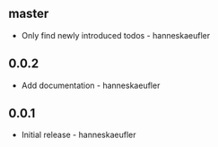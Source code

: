 ## master

* Only find newly introduced todos - hanneskaeufler

## 0.0.2

* Add documentation - hanneskaeufler

## 0.0.1

 * Initial release - hanneskaeufler
